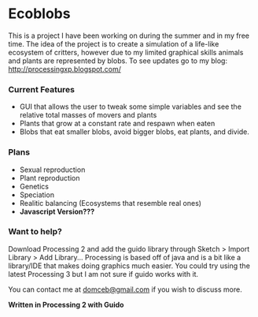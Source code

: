 # Ecoblobs
  This is a project I have been working on during the summer and in my free time. The idea of the project is to create a simulation of a life-like ecosystem of critters, however due to my limited graphical skills animals and plants are represented by blobs. To see updates go to my blog: http://processingxp.blogspot.com/

### Current Features
  * GUI that allows the user to tweak some simple variables and see the relative total masses of movers and plants
  * Plants that grow at a constant rate and respawn when eaten
  * Blobs that eat smaller blobs, avoid bigger blobs, eat plants, and divide.

### Plans
  * Sexual reproduction
  * Plant reproduction
  * Genetics
  * Speciation
  * Realitic balancing (Ecosystems that resemble real ones)
  * **Javascript Version???**

### Want to help?
  Download Processing 2 and add the guido library through Sketch > Import Library > Add Library... 
  Processing is based off of java and is a bit like a library/IDE that makes doing graphics much easier.
  You could try using the latest Processing 3 but I am not sure if guido works with it.
  
  You can contact me at domceb@gmail.com if you wish to discuss more.

**Written in Processing 2 with Guido**
